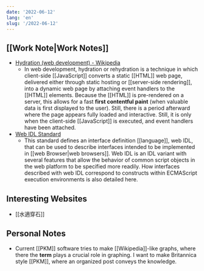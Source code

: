 ```yaml
---
date: '2022-06-12'
lang: 'en'
slug: '/2022-06-12'
---
```


## [[Work Note|Work Notes]]

- [Hydration (web development) - Wikipedia](<https://en.wikipedia.org/wiki/Hydration_(web_development)>)
  - In web development, hydration or rehydration is a technique in which client-side [[JavaScript]] converts a static [[HTML]] web page, delivered either through static hosting or [[server-side rendering]], into a dynamic web page by attaching event handlers to the [[HTML]] elements. Because the [[HTML]] is pre-rendered on a server, this allows for a fast **first contentful paint** (when valuable data is first displayed to the user). Still, there is a period afterward where the page appears fully loaded and interactive. Still, it is only when the client-side [[JavaScript]] is executed, and event handlers have been attached.
- [Web IDL Standard](https://webidl.spec.whatwg.org/)
  - This standard defines an interface definition [[language]], web IDL, that can be used to describe interfaces intended to be implemented in [[web Browser|web browsers]]. Web IDL is an IDL variant with several features that allow the behavior of common script objects in the web platform to be specified more readily. How interfaces described with web IDL correspond to constructs within ECMAScript execution environments is also detailed here.

## Interesting Websites

- [[水適穿石]]

## Personal Notes

- Current [[PKM]] software tries to make [[Wikipedia]]-like graphs, where there the **term** plays a crucial role in graphing. I want to make Britannica style [[PKM]], where an organized post conveys the knowledge.
